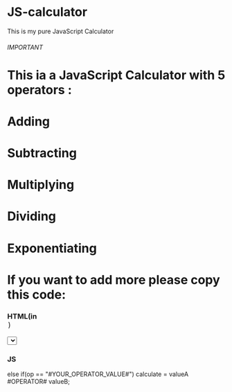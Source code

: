 # JS-calculator

This is my pure JavaScript Calculator

###### IMPORTANT

# This ia a JavaScript Calculator with 5 operators :

# Adding

# Subtracting

# Multiplying

# Dividing

# Exponentiating

# If you want to add more please copy this code:

### HTML(in <option>)

<select value="#YOUR_OPERATOR_VALUE_HERE#">#YOUR_OPERATOR_HERE#</select>

### JS

else if(op == "#YOUR_OPERATOR_VALUE#")
calculate = valueA #OPERATOR# valueB;
